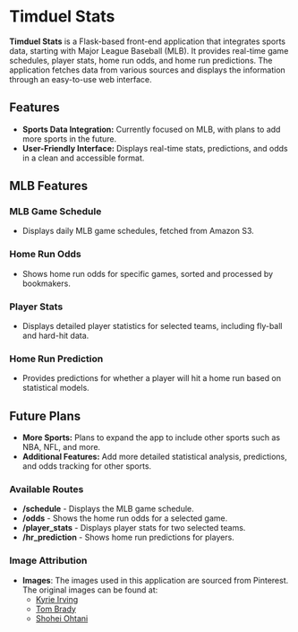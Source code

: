 # Timduel Stats

**Timduel Stats** is a Flask-based front-end application that integrates sports data, starting with Major League Baseball (MLB). It provides real-time game schedules, player stats, home run odds, and home run predictions. The application fetches data from various sources and displays the information through an easy-to-use web interface.

## Features
- **Sports Data Integration:** Currently focused on MLB, with plans to add more sports in the future.
- **User-Friendly Interface:** Displays real-time stats, predictions, and odds in a clean and accessible format.

## MLB Features

### MLB Game Schedule
- Displays daily MLB game schedules, fetched from Amazon S3.

### Home Run Odds
- Shows home run odds for specific games, sorted and processed by bookmakers.

### Player Stats
- Displays detailed player statistics for selected teams, including fly-ball and hard-hit data.

### Home Run Prediction
- Provides predictions for whether a player will hit a home run based on statistical models.

## Future Plans
- **More Sports:** Plans to expand the app to include other sports such as NBA, NFL, and more.
- **Additional Features:** Add more detailed statistical analysis, predictions, and odds tracking for other sports.

### Available Routes

- **/schedule** - Displays the MLB game schedule.
- **/odds** - Shows the home run odds for a selected game.
- **/player_stats** - Displays player stats for two selected teams.
- **/hr_prediction** - Shows home run predictions for players.

### Image Attribution

- **Images**: The images used in this application are sourced from Pinterest. The original images can be found at:
  - [Kyrie Irving](https://www.pinterest.com/pin/39054721765075714/)
  - [Tom Brady](https://www.pinterest.com/pin/54535845471401635/)
  - [Shohei Ohtani](https://www.pinterest.com/pin/86272149105009925/)
